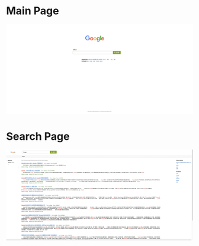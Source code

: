 # Main Page
![alt pic1](https://github.com/QQQ256/Es_Engine/blob/master/Img/Main_Page.png)

# Search Page
![alt pic2](https://github.com/QQQ256/Es_Engine/blob/master/Img/Search_Page.png)

